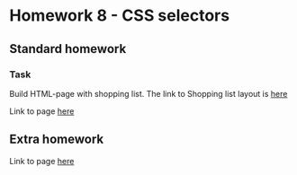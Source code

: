 # Homework 8 - CSS selectors

## Standard homework
### Task 
Build HTML-page with shopping list. The link to Shopping list layout is [here](https://www.figma.com/file/mcLMf5qIXLwyzmTEoEiFK1/CSS-Dinner-shoping-list?node-id=0%3A1)

Link to page [here](https://ruslana-p.github.io/Beetroot_Academy_Homeworks/Homework-6/index.html)

## Extra homework
Link to page [here](https://ruslana-p.github.io/Beetroot_Academy_Homeworks/Homework-6/index2.html)